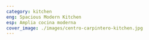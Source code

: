 ```yaml
---
category: kitchen
eng: Spacious Modern Kitchen
esp: Amplia cocina moderna
cover_image: ./images/centro-carpintero-kitchen.jpg
---
```


